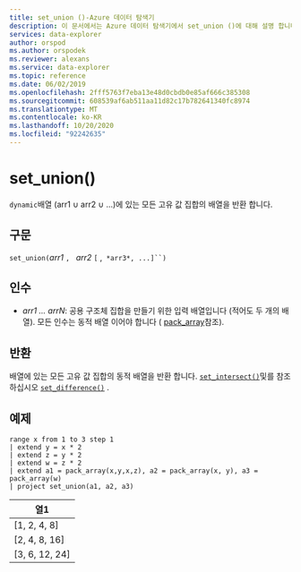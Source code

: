 ```yaml
---
title: set_union ()-Azure 데이터 탐색기
description: 이 문서에서는 Azure 데이터 탐색기에서 set_union ()에 대해 설명 합니다.
services: data-explorer
author: orspod
ms.author: orspodek
ms.reviewer: alexans
ms.service: data-explorer
ms.topic: reference
ms.date: 06/02/2019
ms.openlocfilehash: 2fff5763f7eba13e48d0cbdb0e85af666c385308
ms.sourcegitcommit: 608539af6ab511aa11d82c17b782641340fc8974
ms.translationtype: MT
ms.contentlocale: ko-KR
ms.lasthandoff: 10/20/2020
ms.locfileid: "92242635"
---
```

# <a name="set_union"></a>set_union()

`dynamic`배열 (arr1 ∪ arr2 ∪ ...)에 있는 모든 고유 값 집합의 배열을 반환 합니다.

## <a name="syntax"></a>구문

`set_union(`*arr1* `, ` *arr2* `[` ,` *arr3*, ...]``)`

## <a name="arguments"></a>인수

* *arr1 ... arrN*: 공용 구조체 집합을 만들기 위한 입력 배열입니다 (적어도 두 개의 배열). 모든 인수는 동적 배열 이어야 합니다 ( [pack_array](packarrayfunction.md)참조). 

## <a name="returns"></a>반환

배열에 있는 모든 고유 값 집합의 동적 배열을 반환 합니다. [`set_intersect()`](setintersectfunction.md)및를 참조 하십시오 [`set_difference()`](setdifferencefunction.md) .

## <a name="example"></a>예제

<!-- csl: https://help.kusto.windows.net:443/Samples -->
```kusto
range x from 1 to 3 step 1
| extend y = x * 2
| extend z = y * 2
| extend w = z * 2
| extend a1 = pack_array(x,y,x,z), a2 = pack_array(x, y), a3 = pack_array(w)
| project set_union(a1, a2, a3)
```

|열1|
|---|
|[1, 2, 4, 8]|
|[2, 4, 8, 16]|
|[3, 6, 12, 24]|
